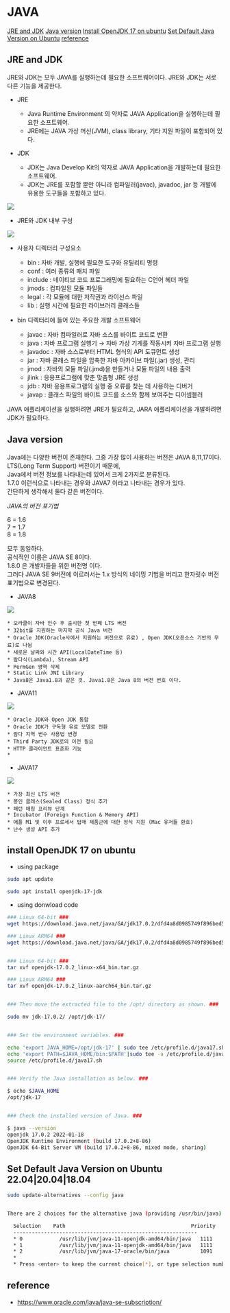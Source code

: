 JAVA
=====

[JRE and JDK](#jre-and-jdk)
[Java version](#java-version)
[Install OpenJDK 17 on ubuntu](#install-openjdk-17-on-ubuntu)
[Set Default Java Version on Ubuntu](#set-default-java-version-on-ubuntu-22-04-20-04-18-04)
[reference](#reference)



## JRE and JDK

 JRE와 JDK는 모두 JAVA를 실행하는데 필요한 소프트웨어이다. 
 JRE와 JDK는 서로 다른 기능을 제공한다.

 - JRE 
   * Java Runtime Environment 의 약자로 JAVA Application을 실행하는데 필요한 소프트웨어. 
   * JRE에는 JAVA 가상 머신(JVM), class library, 기타 지원 파일이 포함되어 있다.
  

 - JDK
   * JDK는 Java Develop Kit의 약자로 JAVA Application을 개발하는데 필요한 소프트웨어.
   * JDK는 JRE를 포함할 뿐만 아니라 컴파일러(javac), javadoc, jar  등 개발에 유용한 도구들을 포함하고 있다.

![](./image/JAVA-01.png)

 - JRE와 JDK 내부 구성

![](./image/JAVA-02.png)

   * 사용자 디렉터리 구성요소
     + bin : 자바 개발, 실행에 필요한 도구와 유틸리티 명령
     + conf : 여러 종류의 패치 파일
     + include : 네이티브 코드 프로그래밍에 필요하는 C언어 헤더 파일
     + jmods : 컴파일된 모듈 파일들
     + legal : 각 모듈에 대한 저작권과 라이선스 파일
     + lib : 실행 시간에 필요한 라이브러리 클래스들

   * bin 디렉터리에 들어 있는 주요한 개발 소프트웨어
     + javac : 자바 컴파일러로 자바 소스를 바이트 코드로 변환
     + java : 자바 프로그램 실행기 → 자바 가상 기계를 작동시켜 자바 프로그램 실행
     + javadoc : 자바 소스로부터 HTML 형식의 API 도큐먼트 생성
     + jar : 자바 클래스 파일을 압축한 자바 아카이브 파일(.jar) 생성, 관리
     + jmod : 자바의 모듈 파일(.jmd)을 만들거나 모듈 파일의 내용 출력
     + jlink : 응용프로그램에 맞춘 맞춤형 JRE 생성
     + jdb : 자바 응용프로그램의 실행 중 오류를 찾는 데 사용하는 디버거
     + javap : 클래스 파일의 바이트 코드를 소스와 함께 보여주는 디어셈블러


 JAVA 애플리케이션을 실행하려면 JRE가 필요하고, JARA 애플리케이션을 개발하려면 JDK가 필요하다.

## Java version
  
 Java에는 다양한 버전이 존재한다. 그중 가장 많이 사용하는 버전은 JAVA 8,11,17이다.   
 LTS(Long Term Support) 버전이기 때문에,   
 Java에서 버전 정보를 나타내는데 있어서 크게 2가지로 분류된다.  
 1.7.0 이런식으로 나타내는 경우와 JAVA7 이라고 나타내는 경우가 있다.  
 간단하게 생각해서 둘다 같은 버전이다.   

 *JAVA의 버전 표기법*

 6 = 1.6  
 7 = 1.7  
 8 = 1.8  

 모두 동일하다.   
 공식적인 이름은 JAVA SE 8이다.  
 1.8.0 은 개발자들을 위한 버전명 이다.   
 그러다 JAVA SE 9버전에 이르러서는 1.x 방식의 네이밍 기법을 버리고 한자릿수 버전 표기법으로 변경된다.  


  - JAVA8

![](./image/JAVA-03.png)

    * 오라클이 자바 인수 후 출시한 첫 번째 LTS 버전
    * 32bit를 지원하는 마지막 공식 Java 버전
    * Oracle JDK(Oracle사에서 지원하는 버전으로 유료) , Open JDK(오픈소스 기반의 무료)로 나뉨
    * 새로운 날짜와 시간 API(LocalDateTime 등)
    * 람다식(Lambda), Stream API
    * PermGen 영역 삭제
    * Static Link JNI Library
    * Java8은 Java1.8과 같은 것. Java1.8은 Java 8의 버전 번호 이다. 

  - JAVA11

![](./image/JAVA-04.png)

    * Oracle JDK와 Open JDK 통합
    * Oracle JDK가 구독형 유료 모델로 전환
    * 람다 지역 변수 사용법 변경
    * Third Party JDK로의 이전 필요
    * HTTP 클라이언트 표준화 기능
    *  
 
  - JAVA17

![](./image/JAVA-05.png)

    * 가장 최신 LTS 버전
    * 봉인 클래스(Sealed Class) 정식 추가
    * 패턴 매칭 프리뷰 단계
    * Incubator (Foreign Function & Memory API)
    * 애플 M1 및 이후 프로세서 탑재 제품군에 대한 정식 지원 (Mac 유저들 환호)
    * 난수 생성 API 추가


## install OpenJDK 17 on ubuntu

 - using package
```bash
sudo apt update

sudo apt install openjdk-17-jdk
```

 - using donwload code
```bash
### Linux 64-bit ###
wget https://download.java.net/java/GA/jdk17.0.2/dfd4a8d0985749f896bed50d7138ee7f/8/GPL/openjdk-17.0.2_linux-x64_bin.tar.gz

### Linux ARM64 ###
wget https://download.java.net/java/GA/jdk17.0.2/dfd4a8d0985749f896bed50d7138ee7f/8/GPL/openjdk-17.0.2_linux-aarch64_bin.tar.gz


### Linux 64-bit ###
tar xvf openjdk-17.0.2_linux-x64_bin.tar.gz

### Linux ARM64 ###
tar xvf openjdk-17.0.2_linux-aarch64_bin.tar.gz


### Then move the extracted file to the /opt/ directory as shown. ###

sudo mv jdk-17.0.2/ /opt/jdk-17/


### Set the environment variables. ###

echo 'export JAVA_HOME=/opt/jdk-17' | sudo tee /etc/profile.d/java17.sh
echo 'export PATH=$JAVA_HOME/bin:$PATH'|sudo tee -a /etc/profile.d/java17.sh
source /etc/profile.d/java17.sh


### Verify the Java installation as below. ###

$ echo $JAVA_HOME
/opt/jdk-17


### Check the installed version of Java. ### 

$ java --version
openjdk 17.0.2 2022-01-18
OpenJDK Runtime Environment (build 17.0.2+8-86)
OpenJDK 64-Bit Server VM (build 17.0.2+8-86, mixed mode, sharing)
```

## Set Default Java Version on Ubuntu 22.04|20.04|18.04

```bash
sudo update-alternatives --config java


There are 2 choices for the alternative java (providing /usr/bin/java).

  Selection    Path                                         Priority   Status
  ------------------------------------------------------------
  * 0            /usr/lib/jvm/java-11-openjdk-amd64/bin/java   1111      auto mode
  * 1            /usr/lib/jvm/java-11-openjdk-amd64/bin/java   1111      manual mode
  * 2            /usr/lib/jvm/java-17-oracle/bin/java          1091      manual mode
  *
  * Press <enter> to keep the current choice[*], or type selection number: 2
```

## reference

- https://www.oracle.com/java/java-se-subscription/


